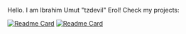 Hello. I am Ibrahim Umut "tzdevil" Erol!
Check my projects:

[![Readme Card](https://github-readme-stats.vercel.app/api/pin/?username=tzdevil&repo=Word-Sleuth)](https://github.com/tzdevil/Word-Sleuth)
[![Readme Card](https://github-readme-stats.vercel.app/api/pin/?username=tzdevil&repo=Harvest-Hustle)](https://github.com/tzdevil/Harvest-Hustle)
